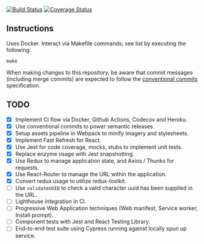 [![Build Status](https://github.com/anthonyhastings/dishonored2-power-calculator/workflows/test-and-release/badge.svg?branch=master "Build Status")](https://github.com/anthonyhastings/dishonored2-power-calculator/actions?query=workflow%3Atest-and-release+branch%3Amaster)
[![Coverage Status](https://codecov.io/gh/anthonyhastings/dishonored2-power-calculator/branch/master/graph/badge.svg "Coverage Status")](https://codecov.io/gh/anthonyhastings/dishonored2-power-calculator)

## Instructions

Uses Docker.
Interact via Makefile commands; see list by executing the following:
```
make
```

When making changes to this repository, be aware that commit messages (including merge commits) are expected to follow the [conventional commits](https://www.conventionalcommits.org/en/v1.0.0/) specification.


## TODO
- [X] Implement CI flow via Docker, Github Actions, Codecov and Heroku.
- [X] Use conventional commits to power semantic releases.
- [X] Setup assets pipeline in Webpack to minify imagery and stylesheets.
- [X] Implement Fast Refresh for React.
- [X] Use Jest for code coverage, mocks, stubs to implement unit tests.
- [X] Replace enzyme usage with Jest snapshotting.
- [X] Use Redux to manage application state, and Axios / Thunks for requests.
- [X] Use React-Router to manage the URL within the application.
- [X] Convert redux usage to utilize redux-toolkit.
- [ ] Use `validateUUID` to check a valid character uuid has been supplied in the URL.
- [ ] Lighthouse integration in CI.
- [ ] Progressive Web Application techniques (Web manifest, Service worker, Install prompt).
- [ ] Component tests with Jest and React Testing Library.
- [ ] End-to-end test suite using Cypress running against locally spun up service.
